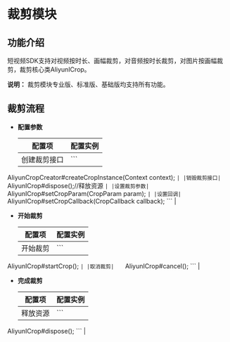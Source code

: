 # 裁剪模块

## 功能介绍

短视频SDK支持对视频按时长、画幅裁剪，对音频按时长裁剪，对图片按画幅裁剪，裁剪核心类AliyunICrop。

**说明：** 裁剪模块专业版、标准版、基础版均支持所有功能。

## 裁剪流程

-   **配置参数**

    |配置项|配置实例|
    |---|----|
    |创建裁剪接口|    ```
AliyunCropCreator#createCropInstance(Context context);
    ``` |
    |销毁裁剪接口|    ```
AliyunICrop#dispose();//释放资源
    ``` |
    |设置裁剪参数|    ```
AliyunICrop#setCropParam(CropParam param);
    ``` |
    |设置回调|    ```
AliyunICrop#setCropCallback(CropCallback callback);
    ``` |

-   **开始裁剪**

    |配置项|配置实例|
    |---|----|
    |开始裁剪|    ```
AliyunICrop#startCrop();
    ``` |
    |取消裁剪|    ```
AliyunICrop#cancel();
    ``` |

-   **完成裁剪**

    |配置项|配置实例|
    |---|----|
    |释放资源|    ```
AliyunICrop#dispose();
    ``` |



